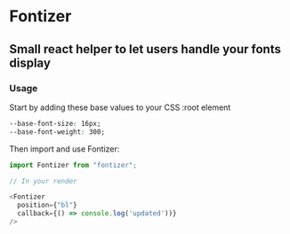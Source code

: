 # Fontizer

## Small react helper to let users handle your fonts display

### Usage

Start by adding these base values to your CSS :root element

```css
--base-font-size: 16px;
--base-font-weight: 300;
```

Then import and use Fontizer:

```javascript
import Fontizer from "fontizer";

// In your render

<Fontizer
  position={"bl"}
  callback={() => console.log('updated'))}
/>
```
